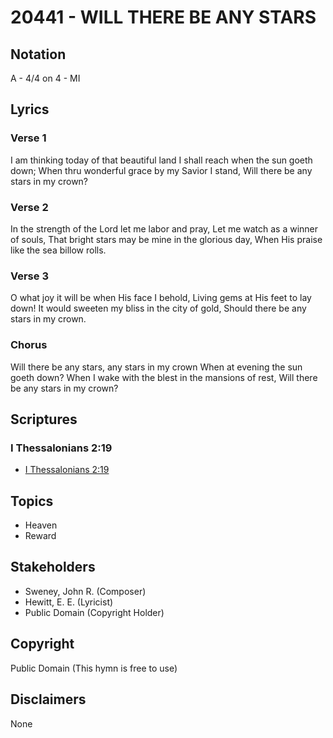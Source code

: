 # 20441 - WILL THERE BE ANY STARS

## Notation

A - 4/4 on 4 - MI

## Lyrics

### Verse 1

I am thinking today of that beautiful land I shall reach when the sun goeth down; When thru wonderful grace by my Savior I stand, Will there be any stars in my crown?

### Verse 2

In the strength of the Lord let me labor and pray, Let me watch as a winner of souls, That bright stars may be mine in the glorious day, When His praise like the sea billow rolls.

### Verse 3

O what joy it will be when His face I behold, Living gems at His feet to lay down! It would sweeten my bliss in the city of gold, Should there be any stars in my crown.

### Chorus

Will there be any stars, any stars in my crown When at evening the sun goeth down? When I wake with the blest in the mansions of rest, Will there be any stars in my crown?


## Scriptures

### I Thessalonians 2:19

- [I Thessalonians 2:19](https://www.biblegateway.com/passage/?search=I%20Thessalonians%202%3A19)


## Topics

- Heaven
- Reward

## Stakeholders

- Sweney, John R. (Composer)
- Hewitt, E. E. (Lyricist)
- Public Domain (Copyright Holder)

## Copyright

Public Domain
(This hymn is free to use)

## Disclaimers

None

